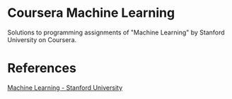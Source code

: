 # Coursera Machine Learning

Solutions to programming assignments of "Machine Learning" by Stanford University on Coursera.

# References
[Machine Learning - Stanford University](https://www.coursera.org/learn/machine-learning)